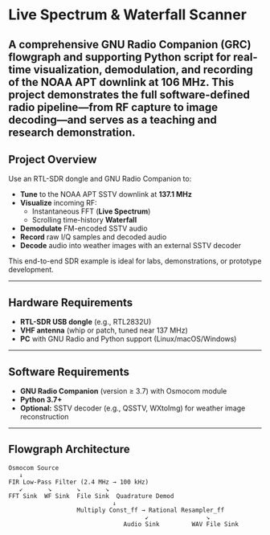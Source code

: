 # Live Spectrum & Waterfall Scanner

A comprehensive GNU Radio Companion (GRC) flowgraph and supporting Python script for real-time visualization, demodulation, and recording of the NOAA APT downlink at 106 MHz. This project demonstrates the full software-defined radio pipeline—from RF capture to image decoding—and serves as a teaching and research demonstration.
---

## Project Overview
Use an RTL-SDR dongle and GNU Radio Companion to:
- **Tune** to the NOAA APT SSTV downlink at **137.1 MHz**
- **Visualize** incoming RF:
  - Instantaneous FFT (**Live Spectrum**)
  - Scrolling time-history **Waterfall**
- **Demodulate** FM-encoded SSTV audio
- **Record** raw I/Q samples and decoded audio
- **Decode** audio into weather images with an external SSTV decoder

This end-to-end SDR example is ideal for labs, demonstrations, or prototype development.

---

## Hardware Requirements
- **RTL-SDR USB dongle** (e.g., RTL2832U)  
- **VHF antenna** (whip or patch, tuned near 137 MHz)  
- **PC** with GNU Radio and Python support (Linux/macOS/Windows)  

---

## Software Requirements
- **GNU Radio Companion** (version ≥ 3.7) with Osmocom module  
- **Python 3.7+**  
- **Optional:** SSTV decoder (e.g., QSSTV, WXtoImg) for weather image reconstruction  

---

## Flowgraph Architecture
```text
Osmocom Source
   ↓
FIR Low-Pass Filter (2.4 MHz → 100 kHz)
   ↙       ↘       ↘       ↘
FFT Sink  WF Sink  File Sink  Quadrature Demod
                             ↓
                   Multiply Const_ff → Rational Resampler_ff
                                      ↙                ↘
                                Audio Sink         WAV File Sink
